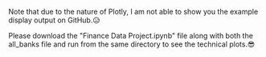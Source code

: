 Note that due to the nature of Plotly, I am not able to show you the example display output on GitHub.😥

Please download the "Finance Data Project.ipynb" file along with both the all_banks file and run from the same directory to see the technical plots.😎
